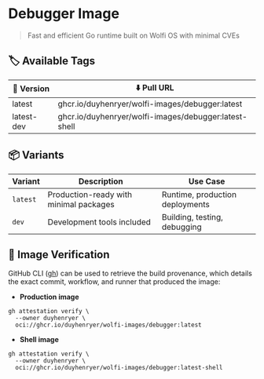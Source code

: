 # Debugger Image

> Fast and efficient Go runtime built on Wolfi OS with minimal CVEs

## 🏷️ Available Tags

| 📌 Version  | ⬇️ Pull URL                                         |
| ---------- | -------------------------------------------------- |
| latest     | ghcr.io/duyhenryer/wolfi-images/debugger:latest       |
| latest-dev | ghcr.io/duyhenryer/wolfi-images/debugger:latest-shell |

## 📦 Variants

| Variant | Description | Use Case |
|---------|-------------|----------|
| `latest` | Production-ready with minimal packages | Runtime, production deployments |
| `dev` | Development tools included | Building, testing, debugging |

## 🔐 Image Verification

GitHub CLI ([gh](https://cli.github.com/)) can be used to retrieve the build provenance, which details the exact commit, workflow, and runner that produced the image:

- **Production image**

```shell
gh attestation verify \
  --owner duyhenryer \
  oci://ghcr.io/duyhenryer/wolfi-images/debugger:latest
```

- **Shell image**

```shell
gh attestation verify \
  --owner duyhenryer \
  oci://ghcr.io/duyhenryer/wolfi-images/debugger:latest-shell
```

